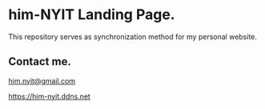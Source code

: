 # him-NYIT Landing Page.

This repository serves as synchronization method for my personal website.

## Contact me.

him.nyit@gmail.com

https://him-nyit.ddns.net
